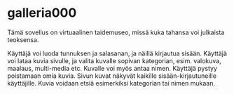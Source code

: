 # galleria000

Tämä sovellus on virtuaalinen taidemuseo, missä kuka tahansa voi julkaista teoksensa.

Käyttäjä voi luoda tunnuksen ja salasanan, ja näillä kirjautua sisään.
Käyttäjä voi lataa kuvia sivulle, ja valita kuvalle sopivan kategorian, esim. valokuva, maalaus, multi-media etc. Kuvalle voi myös antaa nimen.
Käyttäjä pystyy poistamaan omia kuvia.
Sivun kuvat näkyvät kaikille sisään-kirjautuneille käyttäjille.
Kuvia voidaan etsiä esimerkiksi kategorian tai nimen mukaan.
